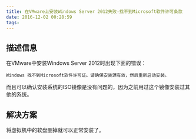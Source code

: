 ```yaml
---
title: 在VMware上安装Windows Server 2012失败-找不到Microsoft软件许可条款
date: 2016-12-02 00:28:59
tags:
---
```

## 描述信息
在VMware中安装Windows Server 2012时出现下面的错误：
```
Windows 找不到Microsoft软件许可证。请确保安装源有效，然后重新启动安装。
```

而且可以确认安装系统的ISO镜像是没有问题的，因为之前用过这个镜像安装过其他的系统。

## 解决方案
将虚拟机中的软盘删掉就可以正常安装了。
